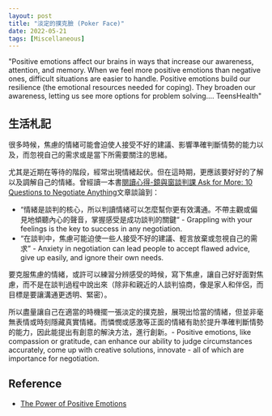 ```yaml
---
layout: post
title: "淡定的撲克臉 (Poker Face)"
date: 2022-05-21
tags: [Miscellaneous]
---
```

"Positive emotions affect our brains in ways that increase our awareness, attention, and memory. When we feel more positive emotions than negative ones, difficult situations are easier to handle. Positive emotions build our resilience (the emotional resources needed for coping). They broaden our awareness, letting us see more options for problem solving.... TeensHealth"

## 生活札記 ##

很多時候，焦慮的情緒可能會迫使人接受不好的建議、影響準確判斷情勢的能力以及，而忽視自己的需求或是當下所需要關注的思緒。

尤其是近期在等待的階段，經常出現情緒起伏。但在這時期，更應該要好好的了解以及調解自己的情緒。曾經讀一本書[閱讀心得-鏡與窗談判課 Ask for More: 10 Questions to Negotiate Anything][ask]文章談論到：

+ “情緒是談判的核心，所以判讀情緒可以怎麼幫你更有效溝通。不帶主觀或偏見地傾聽內心的聲音，掌握感受是成功談判的關鍵“ - Grappling with your feelings is the key to success in any negotiation.
+ “在談判中，焦慮可能迫使一些人接受不好的建議、輕言放棄或忽視自己的需求” - Anxiety in negotiation can lead people to accept flawed advice, give up easily, and ignore their own needs. 

要克服焦慮的情緒，或許可以練習分辨感受的時候，寫下焦慮，讓自己好好面對焦慮，而不是在談判過程中說出來（除非和親近的人談判協商，像是家人和伴侶，而目標是要讓溝通更透明、緊密）。

所以盡量讓自己在適當的時機擺一張淡定的撲克臉，展現出恰當的情緒，但並非毫無表情或時刻隱藏真實情緒。而憐憫或感激等正面的情緒有助於提升準確判斷情勢的能力，因此能提出有創意的解決方法，進行創新。- Positive emotions, like compassion or gratitude, can enhance our ability to judge circumstances accurately, come up with creative solutions, innovate - all of which are importance for negotiation.

## Reference ##

+ [The Power of Positive Emotions](https://kidshealth.org/en/teens/power-positive.html#:~:text=Positive%20emotions%20build%20our%20resilience,positive%20emotions%20as%20negative%20emotions.)

[ask]:https://s311354.github.io/Louis.github.io/2022/01/08/%E9%96%B1%E8%AE%80%E5%BF%83%E5%BE%97-%E9%8F%A1%E8%88%87%E7%AA%97%E8%AB%87%E5%88%A4%E8%AA%B2_Updated/ "https://s311354.github.io/Louis.github.io/2022/01/08/%E9%96%B1%E8%AE%80%E5%BF%83%E5%BE%97-%E9%8F%A1%E8%88%87%E7%AA%97%E8%AB%87%E5%88%A4%E8%AA%B2_Updated/"


